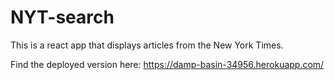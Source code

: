 # NYT-search

This is a react app that displays articles from the New York Times.

Find the deployed version here: https://damp-basin-34956.herokuapp.com/
